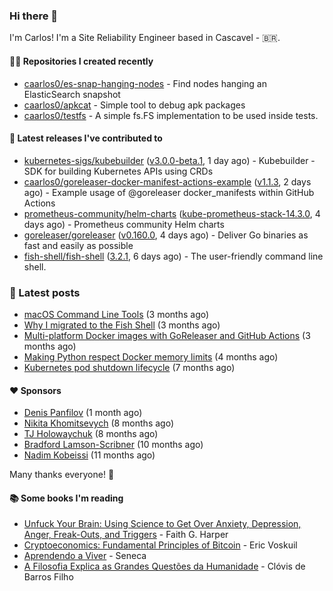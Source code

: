 ### Hi there 👋

I'm Carlos! I'm a Site Reliability Engineer based in Cascavel - 🇧🇷.

#### 👨‍💻 Repositories I created recently
- [caarlos0/es-snap-hanging-nodes](https://github.com/caarlos0/es-snap-hanging-nodes) - Find nodes hanging an ElasticSearch snapshot
- [caarlos0/apkcat](https://github.com/caarlos0/apkcat) - Simple tool to debug apk packages
- [caarlos0/testfs](https://github.com/caarlos0/testfs) - A simple fs.FS implementation to be used inside tests.

#### 🚀 Latest releases I've contributed to


- [kubernetes-sigs/kubebuilder](https://github.com/kubernetes-sigs/kubebuilder) ([v3.0.0-beta.1](https://github.com/kubernetes-sigs/kubebuilder/releases/tag/v3.0.0-beta.1), 1 day ago) - Kubebuilder - SDK for building Kubernetes APIs using CRDs
- [caarlos0/goreleaser-docker-manifest-actions-example](https://github.com/caarlos0/goreleaser-docker-manifest-actions-example) ([v1.1.3](https://github.com/caarlos0/goreleaser-docker-manifest-actions-example/releases/tag/v1.1.3), 2 days ago) - Example usage of @goreleaser docker_manifests within GitHub Actions
- [prometheus-community/helm-charts](https://github.com/prometheus-community/helm-charts) ([kube-prometheus-stack-14.3.0](https://github.com/prometheus-community/helm-charts/releases/tag/kube-prometheus-stack-14.3.0), 4 days ago) - Prometheus community Helm charts
- [goreleaser/goreleaser](https://github.com/goreleaser/goreleaser) ([v0.160.0](https://github.com/goreleaser/goreleaser/releases/tag/v0.160.0), 4 days ago) - Deliver Go binaries as fast and easily as possible
- [fish-shell/fish-shell](https://github.com/fish-shell/fish-shell) ([3.2.1](https://github.com/fish-shell/fish-shell/releases/tag/3.2.1), 6 days ago) - The user-friendly command line shell.

### 📄 Latest posts
- [macOS Command Line Tools](https://carlosbecker.com/posts/xcode-select/) (3 months ago)
- [Why I migrated to the Fish Shell](https://carlosbecker.com/posts/fish/) (3 months ago)
- [Multi-platform Docker images with GoReleaser and GitHub Actions](https://carlosbecker.com/posts/multi-platform-docker-images-goreleaser-gh-actions/) (3 months ago)
- [Making Python respect Docker memory limits](https://carlosbecker.com/posts/python-docker-limits/) (4 months ago)
- [Kubernetes pod shutdown lifecycle](https://carlosbecker.com/posts/k8s-pod-shutdown-lifecycle/) (7 months ago)

#### ❤️ Sponsors
- [Denis Panfilov](https://github.com/flaticols) (1 month ago)
- [Nikita Khomitsevych](https://github.com/hamsternik) (8 months ago)
- [TJ Holowaychuk](https://github.com/tj) (8 months ago)
- [Bradford Lamson-Scribner](https://github.com/bradford-hamilton) (10 months ago)
- [Nadim Kobeissi](https://github.com/nadimkobeissi) (11 months ago)

Many thanks everyone! 🙏

#### 📚 Some books I'm reading
- [Unfuck Your Brain: Using Science to Get Over Anxiety, Depression, Anger, Freak-Outs, and Triggers](https://www.goodreads.com/book/show/34885438-unfuck-your-brain) - Faith G. Harper
- [Cryptoeconomics: Fundamental Principles of Bitcoin](https://www.goodreads.com/book/show/56919322-cryptoeconomics) - Eric Voskuil
- [Aprendendo a Viver](https://www.goodreads.com/book/show/28219486-aprendendo-a-viver) - Seneca
- [A Filosofia Explica as Grandes Questões da Humanidade](https://www.goodreads.com/book/show/24265319-a-filosofia-explica-as-grandes-quest-es-da-humanidade) - Clóvis de Barros Filho
